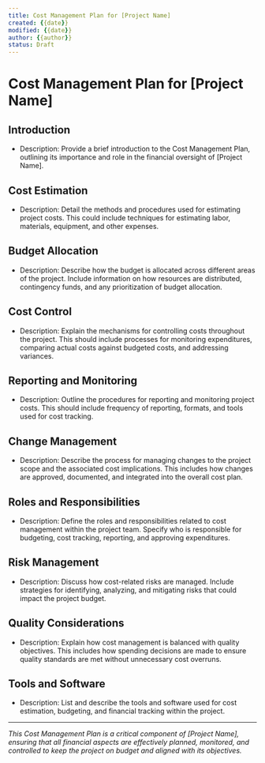 ```yaml
---
title: Cost Management Plan for [Project Name]
created: {{date}}
modified: {{date}}
author: {{author}}
status: Draft
---
```


# Cost Management Plan for [Project Name]

## Introduction

- Description: Provide a brief introduction to the Cost Management Plan, outlining its importance and role in the financial oversight of [Project Name].

## Cost Estimation

- Description: Detail the methods and procedures used for estimating project costs. This could include techniques for estimating labor, materials, equipment, and other expenses.

## Budget Allocation

- Description: Describe how the budget is allocated across different areas of the project. Include information on how resources are distributed, contingency funds, and any prioritization of budget allocation.

## Cost Control

- Description: Explain the mechanisms for controlling costs throughout the project. This should include processes for monitoring expenditures, comparing actual costs against budgeted costs, and addressing variances.

## Reporting and Monitoring

- Description: Outline the procedures for reporting and monitoring project costs. This should include frequency of reporting, formats, and tools used for cost tracking.

## Change Management

- Description: Describe the process for managing changes to the project scope and the associated cost implications. This includes how changes are approved, documented, and integrated into the overall cost plan.

## Roles and Responsibilities

- Description: Define the roles and responsibilities related to cost management within the project team. Specify who is responsible for budgeting, cost tracking, reporting, and approving expenditures.

## Risk Management

- Description: Discuss how cost-related risks are managed. Include strategies for identifying, analyzing, and mitigating risks that could impact the project budget.

## Quality Considerations

- Description: Explain how cost management is balanced with quality objectives. This includes how spending decisions are made to ensure quality standards are met without unnecessary cost overruns.

## Tools and Software

- Description: List and describe the tools and software used for cost estimation, budgeting, and financial tracking within the project.

---

*This Cost Management Plan is a critical component of [Project Name], ensuring that all financial aspects are effectively planned, monitored, and controlled to keep the project on budget and aligned with its objectives.*
